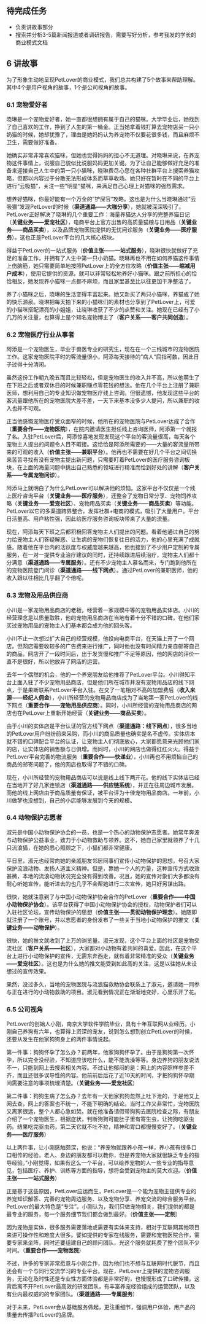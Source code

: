 ## 待完成任务

- 负责讲故事部分
- 搜索并分析3-5篇新闻报道或者调研报告，需要写好分析，参考我发的学长的商业模式文档



## 6 讲故事

为了形象生动地呈现PetLover的商业模式，我们总共构建了5个故事来帮助理解。其中4个是用户视角的故事，1个是公司视角的故事。



### 6.1 宠物爱好者

晓琳是一个宠物爱好者，她一直都很想拥有属于自己的猫咪。大学毕业后，她找到了自己喜欢的工作，挣到了人生的第一桶金。正当她拿着钱打算去宠物店买一只小奶猫的时候，她却犹豫了，理由是她妈妈认为养宠物不仅要花很多钱，而且麻烦不卫生，需要做好准备。

她确实非常非常喜欢猫咪，但她也觉得妈妈的担心不无道理。对晓琳来说，在养宠物这件事情上，说服自己貌似比说服妈妈更加关键。为了让自己能够做好充足的准备来迎接自己人生中的第一只小猫咪，晓琳费尽心思在各种社群平台上搜索养猫攻略，但都以内容过于分散无法形成体系而草草收场。她只好在暂时在不同的平台上进行“云吸猫”，关注一些”明星“猫咪，来满足自己心理上对猫咪的强烈需求。

想养好猫咪，你最好能有一个万全的”铲屎官“攻略。这也是为什么当晓琳通过”云吸猫“发现PetLover的时候（**渠道通路——大咖分享**），她就被深深吸引了。PetLover正好解决了晓琳的几个重要工作：海量养猫达人分享的完整养猫日记（**关键业务——爱宠社区**），电商平台上官方出售的高质量猫粮与日用品（**关键业务——商品买卖**），以及品牌宠物医院提供的无忧问诊服务（**关键业务——医疗服务**）。这也正是PetLover平台的几大核心板块。

得益于PetLover的一站式服务（**价值主张——一站式服务**），晓琳很快就做好了充足的准备工作，并拥有了人生中第一只小奶猫。晓琳再也不用在如何养猫这件事情上伤脑筋，她只需要简单地按照PetLover上的全方位攻略（**价值主张——缩减用户成本**），使用它提供的资源，就可以非常轻松地养好小猫咪。跟之前所担心的恰恰相反，她发现养小猫咪一点都不麻烦，而且家里甚至比以往更加干净整洁了。

养了小猫咪之后，晓琳的生活变得丰富起来。她又新买了两只小猫咪，养猫成了她的快乐源泉。晓琳把每天拍下来的小猫咪们的素材也分享到了PetLover上，可爱的小猫咪搭配漂亮的小姐姐，让晓琳收获了不少的点赞和关注。她现在已经有了小几万的关注量，也算得上是个知名宠物博主了（**客户关系——客户共同创造**）。



### 6.2 宠物医疗行业从事者

阿添是一个宠物医生，毕业于兽医专业的研究生，现在在一个三线城市的宠物医院工作。这家宠物医院平时的客流量很小，阿添每天接待的”病人“屈指可数，因此日子过得十分清闲。

虽然这份工作朝九晚五而且比较轻松，但是宠物医生的收入并不高，所以他萌生了在下班之后或者双休日的时候兼职赚点零花钱的想法。他在几个平台上注册了兼职医师，想利用自己的专业知识做宠物医疗线上咨询。但很遗憾，他发现这些平台的客流量跟他所在的宠物医院大差不差，一天下来基本没多少人提问，所以兼职的收入也并不可观。

正当他感慨宠物医疗受众面窄的时候，他所在的宠物医院与PetLover达成了合作（**重要合作——宠物医院**），在院内邀请医生担任线上咨询医师，阿添第一个就报了名。入驻PetLover后，阿添惊喜地发现发现这个平台的客流量很高，每天各个宠物主人提出的问题令人目不暇接。这恰恰是阿添所需要的——大量的客流量所带来的可观的收入（**价值主张——兼职平台**）。他再也不需要在好几个平台之间切换来苦苦寻找有没有宠物主提出新问题，只需要盯着PetLover的医疗服务咨询板块，在上面的海量问题中挑出自己熟悉的领域进行精准而恰到好处的讲解（**客户关系——专属宠物问诊**）。

阿添马上就明白了为什么PetLover可以解决他的烦恼。这家平台不仅仅是一个线上医疗咨询平台（**关键业务——医疗服务**），还整合了宠物日常分享、宠物饲养攻略（**关键业务——爱宠社区**）、宠物用品买卖（**关键业务——商品买卖**）等功能。PetLover以它的多渠道跨界整合，发挥社群+电商的模式，吸引了大量用户。平台日活量高、用户粘性强，因此给医疗服务咨询板块带来了大量的流量。

现在，阿添每天下班之后都积极回答宠物主人们提出的问题。看着他通过自己的努力给宠物主人们答疑解惑、让生病的宠物们恢复往日的活力，他的心里充满了成就感。随着他在平台内的活跃度与权威度越来越高，他也接到了不少用户定制的专属服务，在一对一提供专业治疗建议的同时，还持续跟进后续治疗，宠物主人们都十分满意（**渠道通路——专属服务**）。还有不少宠物主人慕名而来，专门跑到他所在的宠物医院登门问诊（**渠道通路——线下网点**）。通过PetLover的兼职医师，他的收入跟以往相比几乎翻了个倍呢。



### 6.3 宠物及用品供应商

小川是一家宠物用品商店的老板，经营着一家规模中等的宠物用品实体店。小川的经营理念是以质量取胜，他的宠物用品商店在当地有着十分不错的口碑，在他们家买过宠物用品的宠物主人们基本都会成为他的回头客。

小川不止一次想过扩大自己的经营规模，他投向电商平台，在天猫上开了一个网店。但网店需要收较多的广告费来进行推广，同时他也没有时间精力亲自邮寄自己的商品。网店开了一段时间后，出于发货慢和推广不足等原因，他的网店的评价一直不是很好，所以他放弃了网店的运营。

去年一个偶然的机会，他的一个养宠朋友给他推荐了PetLover平台。小川得知平台上面入驻了不少宠物用品商店，但是他们所在城市并没有宠物用品店的线下网点，于是果断联系PetLover平台入驻。在交了一笔相对不高的加盟费后（**收入来源——经纪人佣金**），小川所经营的宠物用品商店成为了当地第一家PetLover的线下网点（**重要合作——宠物用品供应商**）。同时，小川所经营的宠物用品商店的网店也在PetLover上重新开始经营（**关键业务——商品买卖**）。

由于小川的实体店是平台认证的官方线下网点（**渠道通路：线下网点**），很多当地的PetLover用户纷纷前来采购，而小川的商品质量也确实是名不虚传。实体店本就不错的口碑配合平台的认证，让宠物主人们彻底放心，大家都愿意来光顾他们家的店，让实体店的销售额与日俱增。而同时，小川的网店也做得红红火火。得益于PetLover平台完善的物流服务（**重要合作——快递业**），小川再也不用烦恼自己的商品的邮寄问题了，他的网店也取得了不错的口碑。

现在，小川所经营的宠物用品商店可以说是线上线下两开花。他的线下实体店已经在当地开了好几家连锁店（**渠道通路——供应链系统**），并正在往周边城市发展。而他的线上网店由于商品质量有保证，被平台评为十佳宠物用品商店。一年前，小川做梦也没想到，自己的小店能够发展到今天的规模。



### 6.4 动物保护志愿者

淑元是中国小动物保护协会的一员，也是一个热心的动物保护志愿者。她常年奔波与动物保护公益事业，致力于小动物救助与领养。这不，她自己家里就领养了十几只流浪猫，在她的悉心照顾之下，小猫们都非常健康。

平日里，淑元也经常向她的亲戚朋友邻居同事们宣传小动物保护的思想，号召大家保护流浪动物、发扬人道主义精神。但是，靠她一个人的力量，这种宣传方式收效甚微，本地的流浪动物状况完全没有得到改善。况且，她的宣传对象们大多都没有耐心听她宣传，能听进去的也几乎不会帮她进行二次宣传，她只好另谋出路。

很快，她就注意到了与中国小动物保护协会合作的PetLover（**重要合作——中国小动物保护协会**）。该平台获得了中国小动物保护协会的授权，动物保护者们可以入驻社区论坛，宣传动物保护的思想（**价值主张——贯彻动物保护理念**）。她随即就注册了一个账号，并以志愿者的身份发布了一些关于当地小动物保护的推文（**关键业务——动物保护**）。

很快，她的推文就收到了上万的浏览量。淑元发现，这个平台上面的社区是宠物交流社区（**客户关系——社区**），大家都对小动物有着共同的喜爱。因此，在这个平台上进行小动物保护的宣传，无需东奔西走，就有着非常精准的受众（**关键业务——爱宠社区**）。这也是为什么她的推文能受到如此高的关注，这是以往她从未设想过的宣传效果。

果然，没过多久，当地的宠物医院与流浪猫救助协会联系上了淑元，邀请她一同参与正在进行的小动物救助的项目。淑元看到情况正在渐渐地变好，心里乐开了花。



### 6.5 公司视角

PetLover的创始人小刚，南京大学软件学院毕业，具有十年互联网从业经历。小刚自己养狗有六年，也算得上资深的宠友，说到怎么想到创立PetLover的时候，还要从发生在他家狗狗身上的两件事情说起。

第一件事：狗狗怀孕了怎么办？前两年，他家狗狗怀孕了。由于是狗狗第一次怀孕，所以完全没经验，不知道应该吃什么，能不能洗澡等等。身边养狗的朋友说法不一，只能到网上去搜索相关内容。不过让他郁闷的是：网上的内容照样参差不齐，而且还很多误导性的内容。他前前后后花了近10天的时间，才把狗狗怀孕期间需要注意的事项梳理清楚。（**关键业务——爱宠社区**）

第二件事：狗狗生病了怎么办？去年有一天他家狗狗忽然上吐下泄的，于是他又上网去查，网上的答案也不统一，不能下明确的结论。当时工作又非常忙，宠物医院又离家很远，整个人都心急如焚。就在他准备请假带狗狗去医院检查之际，有朋友介绍了一个宠物医生，根据症状，判断狗狗可能肚子里有寄生虫，让狗狗吃驱虫药。结果吃完驱虫药，第二天它就不吐不拉，精神和胃口都慢慢变好了。（**关键业务——医疗服务**）

以上两件事，让小刚感触颇深，他说：“养宠物就跟养小孩一样，养小孩有很多口口相传的经验，老人、身边的朋友都可以教你，但是养宠物大家就很缺乏专业的指导经验。”小刚觉得，如果有这么一个平台，可以给养宠物的人一些专业的指导意见，包括医疗、养护、训练等方面的指导，想将会受到宠物主的莫大欢迎。（**价值主张——一站式服务**）

正是基于这些原因，PetLover应运而生，PetLover是一个能为宠物主提供专业的养宠知识解答、完善的宠物周边服务、以及宠物分享、养宠交流的综合服务平台。PetLover的最大特色是“专注”。小刚认为，我们只做宠物相关，我们提供的都是最专业的服务，每一个服务细节我们都会做到最好。（**价值主张——定制**）

因为宠物是实体，很多服务需要落地或需要有实体来支持，相对于互联网其他项目来讲可操作性和难度大很多。譬如提供的专家在线服务，需要和宠物医院合作，需要专家来坐阵，同时还要组建自己的顾问团队，光这个服务就耗费了整个团队不少时间。（**重要合作——宠物医院**）

不过，许多的专家非常愿意与小刚合作，因为他们也不想与互联网时代脱节，而且还会有一个与同行交流学习的专业平台。现在，PetLover上提供的宠物咨询服务，无论在及时性还是专业性方面体验都是非常好的，也慢慢形成了口碑传播。这背后离不开PetLover最高效的研发团队，有丰富养宠经验组成的运营团队，以及有业内最权威的的专家团队。（**渠道通路——专属服务**）

对于未来，PetLover会从基础服务做起，更注重细节，强调用户体验，用产品的质量去传播PetLover的品牌。
